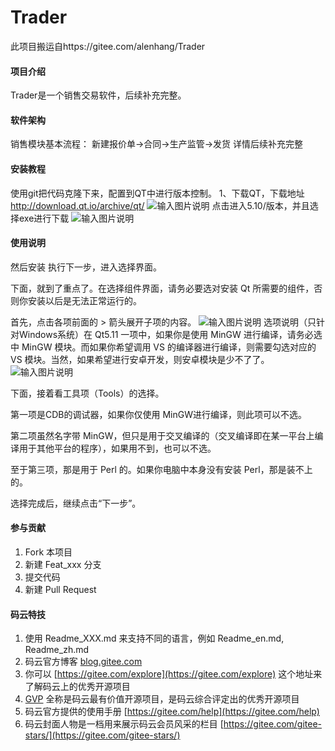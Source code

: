 # Trader

此项目搬运自https://gitee.com/alenhang/Trader



#### 项目介绍

Trader是一个销售交易软件，后续补充完整。

#### 软件架构
销售模块基本流程：
新建报价单->合同->生产监管->发货
详情后续补充完整


#### 安装教程

使用git把代码克隆下来，配置到QT中进行版本控制。
1、下载QT，下载地址 http://download.qt.io/archive/qt/
![输入图片说明](https://images.gitee.com/uploads/images/2018/1123/183828_d3a088d6_1806689.png "屏幕截图.png")
点击进入5.10/版本，并且选择exe进行下载
![输入图片说明](https://images.gitee.com/uploads/images/2018/1123/183937_a7f6bd56_1806689.png "屏幕截图.png")

#### 使用说明
然后安装
 执行下一步，进入选择界面。

下面，就到了重点了。在选择组件界面，请务必要选对安装 Qt 所需要的组件，否则你安装以后是无法正常运行的。

首先，点击各项前面的 > 箭头展开子项的内容。
![输入图片说明](https://images.gitee.com/uploads/images/2018/1123/184350_db54f0c1_1806689.png "屏幕截图.png")
选项说明（只针对Windows系统）在 Qt5.11 一项中，如果你是使用 MinGW 进行编译，请务必选中 MinGW 模块。而如果你希望调用 VS 的编译器进行编译，则需要勾选对应的 VS 模块。当然，如果希望进行安卓开发，则安卓模块是少不了了。
![输入图片说明](https://images.gitee.com/uploads/images/2018/1123/184402_310ee1a2_1806689.png "屏幕截图.png")




下面，接着看工具项（Tools）的选择。

第一项是CDB的调试器，如果你仅使用 MinGW进行编译，则此项可以不选。

第二项虽然名字带 MinGW，但只是用于交叉编译的（交叉编译即在某一平台上编译用于其他平台的程序），如果用不到，也可以不选。

至于第三项，那是用于 Perl 的。如果你电脑中本身没有安装 Perl，那是装不上的。

选择完成后，继续点击“下一步”。




#### 参与贡献

1. Fork 本项目
2. 新建 Feat_xxx 分支
3. 提交代码
4. 新建 Pull Request


#### 码云特技

1. 使用 Readme\_XXX.md 来支持不同的语言，例如 Readme\_en.md, Readme\_zh.md
2. 码云官方博客 [blog.gitee.com](https://blog.gitee.com)
3. 你可以 [https://gitee.com/explore](https://gitee.com/explore) 这个地址来了解码云上的优秀开源项目
4. [GVP](https://gitee.com/gvp) 全称是码云最有价值开源项目，是码云综合评定出的优秀开源项目
5. 码云官方提供的使用手册 [https://gitee.com/help](https://gitee.com/help)
6. 码云封面人物是一档用来展示码云会员风采的栏目 [https://gitee.com/gitee-stars/](https://gitee.com/gitee-stars/)